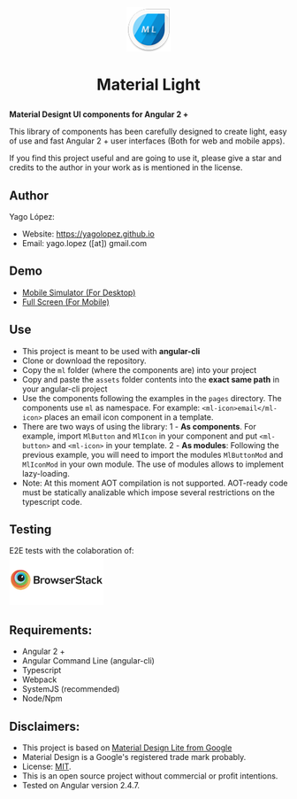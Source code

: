 <!-- todo: poner los incoveninets de otras alternativas como que son mas lentas, complicadas, etc. -->
<p align="center"><img src="src/assets/img/logo.png" style="margin: auto; width: 81px;"></p>

<h1><p align="center">Material Light</p></h1>

**Material Designt UI components for Angular 2 +**

This library of components has been carefully designed to create light, easy of use and fast Angular 2 + user interfaces
(Both for web and mobile apps).

If you find this project useful and are going to use it, please give a star and credits to the author in your work as is mentioned in the license.

## Author

Yago López:

- Website: <a href="https://yagolopez.github.io" target="_blank">https://yagolopez.github.io</a>
- Email: yago.lopez ([at]) gmail.com

## Demo

<!-- - <a href="http://yagolopez.github.io/material-light/iframe/iframe.html" target="_blank">Desktop PC</a> -->
- <a href="http://mobt.me/Xf27" target="_blank">Mobile Simulator (For Desktop)</a>
- <a href="https://yagolopez.github.io/material-light/dist/index.html" target="_blank">Full Screen (For Mobile)</a>

## Use

- This project is meant to be used with **angular-cli**
- Clone or download the repository.
- Copy the `ml` folder (where the components are) into your project
- Copy and paste the `assets` folder contents into the **exact same path** in your angular-cli project
- Use the components following the examples in the `pages` directory. The components use `ml` as namespace. For example: `<ml-icon>email</ml-icon>` places an email icon component in a template.
- There are two ways of using the library:
  1 - **As components**. For example, import `MlButton` and `MlIcon` in your component and put `<ml-button>` and `<ml-icon>` in your template.
  2 - **As modules**: Following the previous example, you will need to import the modules `MlButtonMod` and `MlIconMod` in your own module. The use of modules allows to implement lazy-loading.
- Note: At this moment AOT compilation is not supported.
AOT-ready code must be statically analizable which impose several restrictions on the typescript code.

## Testing

<div>E2E tests with the colaboration of:</div>
<a href="https://www.browserstack.com/" target="_blank"><img src="browserstack-logo.png" height="90px"></a>

## Requirements:

- Angular 2 +
- Angular Command Line (angular-cli)
- Typescript
- Webpack
- SystemJS (recommended)
- Node/Npm

## Disclaimers:

- This project is based on <a href="http://getmdl.io" target="_blank">Material Design Lite from Google</a>
- Material Design is a Google's registered trade mark probably.
- License: <a href="LICENSE.txt">MIT</a>.
- This is an open source project without commercial or profit intentions.
- Tested on Angular version 2.4.7.
